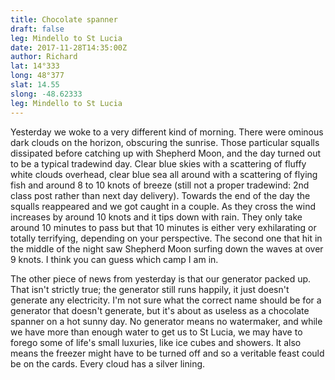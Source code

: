 ```yaml
---
title: Chocolate spanner
draft: false
leg: Mindello to St Lucia
date: 2017-11-28T14:35:00Z
author: Richard
lat: 14°333
long: 48°377
slat: 14.55
slong: -48.62333
leg: Mindello to St Lucia
---
```

Yesterday we woke to a very different kind of morning. There were ominous dark clouds on the horizon, obscuring the sunrise. Those 
particular squalls dissipated before catching up with Shepherd Moon, and the day turned out to be a typical tradewind day. Clear blue 
skies with a scattering of fluffy white clouds overhead, clear blue sea all around with a scattering of flying fish and around 8 to 10 knots of breeze
(still not a proper tradewind: 2nd class post rather than next day delivery).  Towards the end of the day the squalls reappeared and 
we got caught in a couple. As they cross the wind increases by around 10 knots and it tips down with rain. They only take around 10 
minutes to pass but that 10 minutes is either very exhilarating or totally terrifying, depending on your perspective. The second one that hit 
in the middle of the night saw Shepherd Moon surfing down the waves at over 9 knots. I think you can guess which camp I am in.

The other piece of news from yesterday is that our generator packed up. That isn't strictly true; the generator still runs happily, it just 
doesn't generate any electricity. I'm not sure what the correct name should be for a generator that doesn't generate, but it's about as 
useless as a chocolate spanner on a hot sunny day. No generator means no watermaker, and while we have more than enough water to 
get us to St Lucia, we may have to forego some of life's small luxuries, like ice cubes and showers. It also means the freezer might have 
to be turned off and so a veritable feast could be on the cards. Every cloud has a silver lining.
